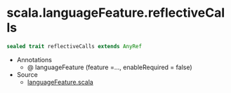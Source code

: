 
#                    scala.languageFeature.reflectiveCalls                    #

```scala
sealed trait reflectiveCalls extends AnyRef
```

* Annotations
  * @ languageFeature (feature =..., enableRequired = false)
* Source
  * [languageFeature.scala](https://github.com/scala/scala/tree/6d09a1ba5f/src/library/scala/languageFeature.scala#L1)

